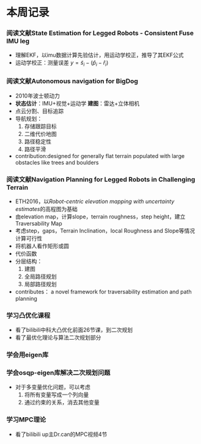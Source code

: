 # 本周记录

### 阅读文献State Estimation for Legged Robots - Consistent Fuse IMU leg

* 理解EKF，以imu数据计算先验估计，用运动学校正，推导了其EKF公式
* 运动学校正：测量误差 $y=\widetilde{s}_{i}-(\hat{p}_{i}-\hat{r}_{i})$

### 阅读文献Autonomous navigation for BigDog

* 2010年波士顿动力
* **状态估计**：IMU+视觉+运动学  **建图**：雷达+立体相机
* 点云分割、目标追踪
* 导航规划：
  1. 存储跟踪目标
  2. 二维代价地图
  3. 路径稳定性
  4. 路径平滑
* contribution:designed for generally flat terrain
  populated with large obstacles like trees and boulders

### 阅读文献Navigation Planning for Legged Robots in Challenging Terrain

* ETH2016，以*Robot-centric elevation mapping with uncertainty estimates*的高程图为基础
* 由elevation map，计算slope，terrain roughness，step height，建立Traversability Map
* 考虑step，gaps，Terrain Inclination，local Roughness and Slope等情况计算可行性
* 将机器人看作矩形或圆
* 代价函数
* 分层结构：
  1. 建图
  2. 全局路径规划
  3. 局部路径规划
* contributes： a novel framework for traversability estimation and path planning 

### 学习凸优化课程

* 看了bilibili中科大凸优化前面26节课，到二次规划
* 看了最优化理论与算法二次规划部分

### 学会用eigen库

### 学会osqp-eigen库解决二次规划问题

* 对于多变量优化问题，可以考虑
  1. 将所有变量写成一个列向量
  2. 通过约束的关系，消去其他变量

### 学习MPC理论

* 看了bilibili up主Dr.can的MPC视频4节
